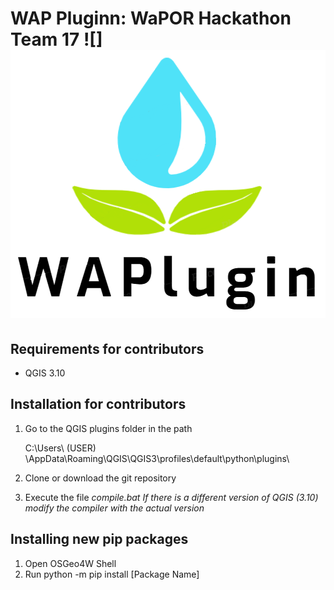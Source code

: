 # WAP Pluginn: WaPOR Hackathon Team 17 ![]![](./img/WaPlugin_Logo.png)

## Requirements for contributors
* QGIS 3.10

## Installation for contributors

1. Go to the QGIS plugins folder in the path 

    C:\Users\ (USER) \AppData\Roaming\QGIS\QGIS3\profiles\default\python\plugins\

2. Clone or download the git repository
3. Execute the file *compile.bat*
    *If there is a different version of QGIS (3.10) modify the compiler with the actual version*


## Installing new pip packages

1. Open OSGeo4W Shell
2. Run python -m pip install [Package Name]
